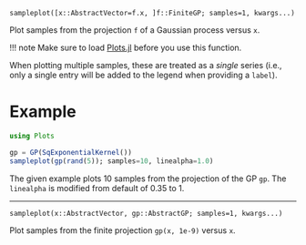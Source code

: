 ```
sampleplot([x::AbstractVector=f.x, ]f::FiniteGP; samples=1, kwargs...)
```

Plot samples from the projection `f` of a Gaussian process versus `x`.

!!! note
    Make sure to load [Plots.jl](https://github.com/JuliaPlots/Plots.jl) before you use this function.


When plotting multiple samples, these are treated as a *single* series (i.e., only a single entry will be added to the legend when providing a `label`).

# Example

```julia
using Plots

gp = GP(SqExponentialKernel())
sampleplot(gp(rand(5)); samples=10, linealpha=1.0)
```

The given example plots 10 samples from the projection of the GP `gp`. The `linealpha` is modified from default of 0.35 to 1.

---

```
sampleplot(x::AbstractVector, gp::AbstractGP; samples=1, kwargs...)
```

Plot samples from the finite projection `gp(x, 1e-9)` versus `x`.
